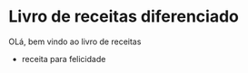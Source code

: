 # Livro de receitas diferenciado 

OLá, bem vindo ao livro de receitas 



*  receita para felicidade 